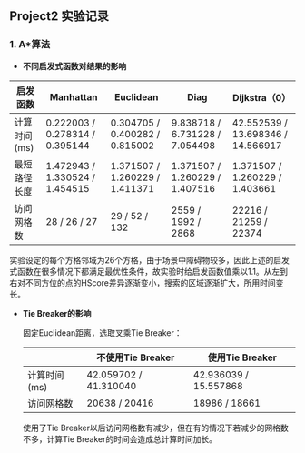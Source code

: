 ## Project2 实验记录

### 1. A*算法

- **不同启发式函数对结果的影响**

| 启发函数     | Manhattan                      | Euclidean                      | Diag                           | Dijkstra（0）                     |
| ------------ | ------------------------------ | ------------------------------ | ------------------------------ | --------------------------------- |
| 计算时间(ms) | 0.222003 / 0.278314 / 0.395144 | 0.304705 / 0.400282 / 0.815002 | 9.838718 / 6.731228 / 7.054498 | 42.552539 / 13.698346 / 14.566917 |
| 最短路径长度 | 1.472943 / 1.330524 / 1.454515 | 1.371507 / 1.260229 / 1.411371 | 1.371507 / 1.260229 / 1.407516 | 1.371507 / 1.260229 / 1.403661    |
| 访问网格数   | 28 / 26 / 27                   | 29 / 52 / 132                  | 2559 / 1992 / 2868             | 22216 / 21259 / 22374             |

实验设定的每个方格邻域为26个方格，由于场景中障碍物较多，因此上述的启发式函数在很多情况下都满足最优性条件，故实验时给启发函数值乘以1.1。从左到右对不同方位的点的HScore差异逐渐变小，搜索的区域逐渐扩大，所用时间变长。

- **Tie Breaker的影响**

  固定Euclidean距离，选取叉乘Tie Breaker：

  |              | 不使用Tie Breaker     | 使用Tie Breaker       |
  | ------------ | --------------------- | --------------------- |
  | 计算时间(ms) | 42.059702 / 41.310040 | 42.936039 / 15.557868 |
  | 访问网格数   | 20638 / 20416         | 18986 / 18661         |

  使用了Tie Breaker以后访问网格数有减少，但在有的情况下若减少的网格数不多，计算Tie Breaker的时间会造成总计算时间加长。

